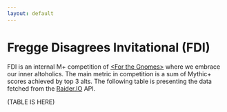 ```yaml
---
layout: default
---
```


Fregge Disagrees Invitational (FDI)
===

FDI is an internal M+ competition of [&lt;For the Gnomes&gt;][for-the-gnomes] where we embrace our inner altoholics. The main metric in competition is a sum of Mythic+ scores achieved by top 3 alts. The following table is presenting the data fetched from the [Raider.IO][raider-io] API.

(TABLE IS HERE)

[for-the-gnomes]: <https://raider.io/guilds/eu/azjolnerub/For%20the%20Gnomes>
[raider-io]: <https://raider.io>